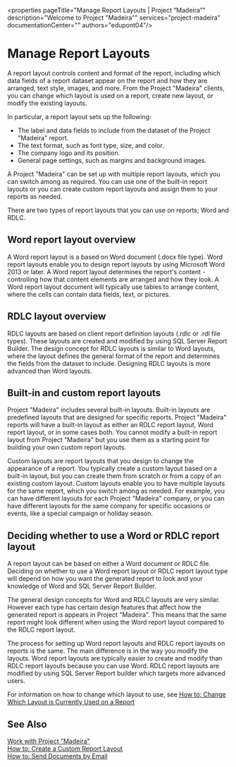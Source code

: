 <properties
	pageTitle="Manage Report Layouts | Project “Madeira”"
        description="Welcome to Project "Madeira"" 
        services="project-madeira" 
        documentationCenter=""
        authors="edupont04"/>
<tags
    ms.service="project-madeira"
    ms.topic="article"
    ms.devlang="na"
    ms.tgt_pltfrm="na"
    ms.workload="na"
    ms.date="05/12/2016"
    ms.author="europe\edupont" />
    
# Manage Report Layouts
A report layout controls content and format of the report, including which data fields of a report dataset appear on the report and how they are arranged, text style, images, and more. From the Project "Madeira" clients, you can change which layout is used on a report, create new layout, or modify the existing layouts. 

In particular, a report layout sets up the following:

- The label and data fields to include from the dataset of the Project "Madeira" report.
- The text format, such as font type, size, and color.
- The company logo and its position.
- General page settings, such as margins and background images. 

A Project "Madeira" can be set up with multiple report layouts, which you can switch among as required. You can use one of the built-in report layouts or you can create custom report layouts and assign them to your reports as needed.

There are two types of report layouts that you can use on reports; Word and RDLC.

## Word report layout overview
A Word report layout is a based on Word document (.docx file type). Word report layouts enable you to design report layouts by using Microsoft Word 2013 or later. A Word report layout determines the report's content - controlling how that content elements are arranged and how they look. A Word report layout document will typically use tables to arrange content, where the cells can contain data fields, text, or pictures.

## RDLC layout overview
RDLC layouts are based on client report definition layouts (.rdlc or .rdl file types). These layouts are created and modified by using SQL Server Report Builder. The design concept for RDLC layouts is similar to Word layouts, where the layout defines the general format of the report and determines the fields from the dataset to include. Designing RDLC layouts is more advanced than Word layouts.

## Built-in and custom report layouts
Project "Madeira" includes several built-in layouts. Built-in layouts are predefined layouts that are designed for specific reports. Project "Madeira" reports will have a built-in layout as either an RDLC report layout, Word report layout, or in some cases both. You cannot modify a built-in report layout from Project "Madeira" but you use them as a starting point for building your own custom report layouts. 

Custom layouts are report layouts that you design to change the appearance of a report. You typically create a custom layout based on a built-in layout, but you can create them from scratch or from a copy of an existing custom layout. Custom layouts enable you to have multiple layouts for the same report, which you switch among as needed. For example, you can have different layouts for each Project "Madeira" company, or you can have different layouts for the same company for specific occasions or events, like a special campaign or holiday season.

## Deciding whether to use a Word or RDLC report layout 
A report layout can be based on either a Word document or RDLC file. Deciding on whether to use a Word report layout or RDLC report layout type will depend on how you want the generated report to look and your knowledge of Word and SQL Server Report Builder. 

The general design concepts for Word and RDLC layouts are very similar. However each type has certain design features that affect how the generated report is appears in Project "Madeira". This means that the same report might look different when using the Word report layout compared to the RDLC report layout.

The process for setting up Word report layouts and RDLC report layouts on reports is the same. The main difference is in the way you modify the layouts. Word report layouts are typically easier to create and modify than RDLC report layouts because you can use Word. RDLC report layouts are modified by using SQL Server Report builder which targets more advanced users.

For information on how to change which layout to use, see [How to: Change Which Layout is Currently Used on a Report](ui-how-change-layout-currently-used-report.md)

## See Also
[Work with Project "Madeira"](ui-work-product.md)  
[How to: Create a Custom Report Layout](ui-how-create-custom-report-layout.md)  
[How to: Send Documents by Email](ui-how-send-documents-email.md)
